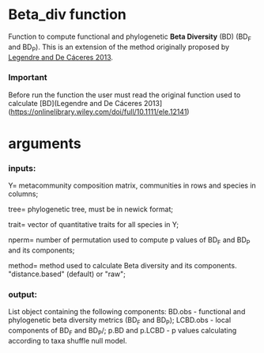 # Beta_div function
Function to compute functional and phylogenetic **Beta Diversity** (BD) (BD<sub>F</sub> and BD<sub>P</sub>). This is an extension of the method originally proposed by [Legendre and De Cáceres 2013](https://onlinelibrary.wiley.com/doi/full/10.1111/ele.12141).

### Important

Before run the function the user must read the original function used to calculate [BD](Legendre and De Cáceres 2013](https://onlinelibrary.wiley.com/doi/full/10.1111/ele.12141) 

# arguments
### inputs:

Y= metacommunity composition matrix, communities in rows and species in columns; 

tree= phylogenetic tree, must be in newick format;

trait= vector of quantitative traits for all species in Y;

nperm= number of permutation used to compute p values of BD<sub>F</sub> and BD<sub>P</sub> and its components;

method= method used to calculate Beta diversity and its components. "distance.based" (default) or "raw";

### output:

List object containing the following components: BD.obs - functional and phylogenetic beta diversity metrics (BD<sub>F</sub> and BD<sub>P</sub>);
LCBD.obs - local components of BD<sub>F</sub> and BD<sub>P</sub>/;
p.BD and p.LCBD - p values calculating according to taxa shuffle null model.

